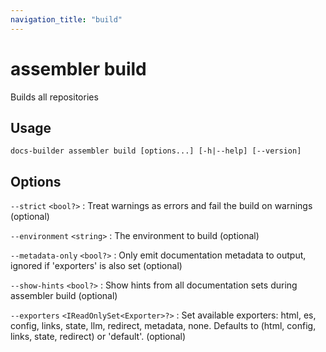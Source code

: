 ```yaml
---
navigation_title: "build"
---
```


# assembler build

Builds all repositories

## Usage

```
docs-builder assembler build [options...] [-h|--help] [--version]
```

## Options

`--strict` `<bool?>`
:   Treat warnings as errors and fail the build on warnings (optional)

`--environment` `<string>`
:   The environment to build (optional)

`--metadata-only` `<bool?>`
:   Only emit documentation metadata to output, ignored if 'exporters' is also set (optional)

`--show-hints` `<bool?>`
:   Show hints from all documentation sets during assembler build (optional)

`--exporters` `<IReadOnlySet<Exporter>?>`
:   Set available exporters:   html, es, config, links, state, llm, redirect, metadata, none. Defaults to (html, config, links, state, redirect) or 'default'. (optional)